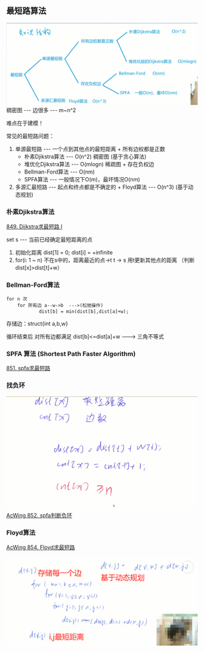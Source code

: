 ## 最短路算法 
![](image/2020-10-28-08-37-33.png)
稠密图 --- 边很多 --- m~n^2 

难点在于建模！

常见的最短路问题：
   1. 单源最短路    --- 一个点到其他点的最短距离
    + 所有边权都是正数
        - 朴素Djikstra算法 --- O(n^2) 稠密图 (基于贪心算法)
        - 堆优化Djikstra算法 --- O(mlogn) 稀疏图
    + 存在负权边
        - Bellman-Ford算法 --- O(nm)
        - SPFA算法 --- 一般情况下O(m)，最坏情况O(nm)
   2. 多源汇最短路   --- 起点和终点都是不确定的
    + Floyd算法 --- O(n^3)  (基于动态规划)


### 朴素Djikstra算法

[849. Dijkstra求最短路 I](https://www.acwing.com/problem/content/description/851/)

set s --- 当前已经确定最短距离的点

1. 初始化距离 dist[1] = 0; dist[i] = +infinite
2. for(i: 1 ~ n) 
   不在s中的，距离最近的点->t
   t -> s
   用t更新其他点的距离 （判断dist[x]>dist[t]+w）



### Bellman-Ford算法
    for n 次
        for 所有边 a--w->b  --->(松弛操作)
                dist[b] = min(dist[b],dist[a]+w);
存储边：struct{int a,b,w} 



循环结束后 对所有边都满足 dist[b]<=dist[a]+w  ---> 三角不等式

[](https://www.acwing.com/problem/content/855/)

### SPFA 算法    (Shortest Path Faster Algorithm)    

[851. spfa求最短路](https://www.acwing.com/problem/content/853/)


### 找负环
![](image/2020-10-31-09-49-02.png)
[AcWing 852. spfa判断负环](https://www.acwing.com/solution/content/6975/)

### Floyd算法

[AcWing 854. Floyd求最短路](https://www.acwing.com/solution/content/6976/)

![](image/2020-10-31-10-34-12.png)